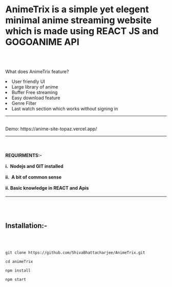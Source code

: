 <h1>AnimeTrix is a simple yet elegent minimal anime streaming website which is made using REACT JS and GOGOANIME API</h1> 
<br>


<br>

What does AnimeTrix feature?
<li>User friendly UI</li>
<li>Large library of anime</li>

<li>Buffer Free streaming</li>

<li>Easy download feature</li>

<li>Genre Filter</li>

<li>Last watch section which works without signing in</li> 

<hr/>
<br>
 Demo: https://anime-site-topaz.vercel.app/
 <hr>
 <br>
 
  <h4>REQUIRMENTS:-<br><br>
  i.&nbsp; Nodejs and GIT installed <br><br>
  ii.&nbsp; A bit of common sense<br><br>
  ii. Basic knowledge in REACT and Apis</h4>
 <hr>
 <br>
 <br>
  <h2>Installation:-</h2>
  <br><br>
  

    git clone https://github.com/ShivaBhattacharjee/AnimeTrix.git
    
    cd animeTrix
    
    npm install
    
    npm start


